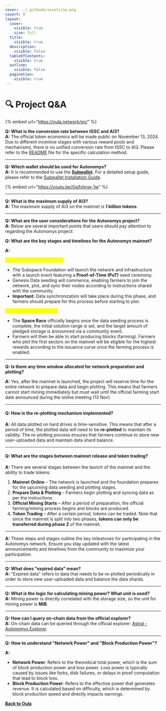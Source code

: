 ```yaml
---
cover: ../.gitbook/assets/aa.png
coverY: 0
layout:
  cover:
    visible: true
    size: full
  title:
    visible: true
  description:
    visible: false
  tableOfContents:
    visible: true
  outline:
    visible: false
  pagination:
    visible: true
---
```


# 🔍 Project Q\&A

{% embed url="https://oula.network/en/" %}

**Q: What is the conversion rate between tSSC and AI3?**\
**A:** The official token economics will be made public on November 13, 2024. Due to different incentive stages with various reward pools and mechanisms, there is no unified conversion rate from tSSC to AI3. Please refer to the [README](https://github.com/subspace/incentivized-testnets) file for the specific calculation method.

***

**Q: Which wallet should be used for Autonomys?**\
**A:** It is recommended to use the [**Subwallet**](https://www.subwallet.app/). For a detailed setup guide, please refer to the [Subwallet Installation Guide](https://docs.autonomys.xyz/wallets/subwallet/).

{% embed url="https://youtu.be/Gsjfxhnw-1w" %}

***

**Q: What is the maximum supply of AI3?**\
**A:** The maximum supply of AI3 on the mainnet is **1 billion tokens**.

***

**Q: What are the user considerations for the Autonomys project?**\
**A:** Below are several important points that users should pay attention to regarding the Autonomys project:

**Q: What are the key stages and timelines for the Autonomys mainnet?**

**A:**

<mark style="color:yellow;">**Phase 1: Launchpad (6 Nov)**</mark>

* The Subspace Foundation will launch the network and infrastructure with a launch event featuring a **Proof-of-Time (PoT)** seed ceremony.
* Genesis Data seeding will commence, enabling farmers to join the network, plot, and sync their nodes according to instructions shared with the community.
* **Important:** Data synchronization will take place during this phase, and farmers should prepare for this process before starting to plot.

<mark style="color:yellow;">**Phase 2: Lift-off (13 Nov)**</mark>

* The **Space Race** officially begins once the data seeding process is complete, the initial solution range is set, and the target amount of pledged storage is announced via a community event.
* Farmers will then be able to start producing blocks (farming). Farmers who plot the first sectors on the mainnet will be eligible for the highest rewards according to the issuance curve once the farming process is enabled.

***

**Q: Is there any time window allocated for network preparation and plotting?**

**A:** Yes, after the mainnet is launched, the project will reserve time for the entire network to prepare data and begin plotting. This means that farmers cannot start mining immediately but must wait until the official farming start date announced during the online meeting (13 Nov).

***

#### **Q: How is the re-plotting mechanism implemented?**

**A:** All data plotted on hard drives is time-sensitive. This means that after a period of time, the plotted data will need to be **re-plotted** to maintain its validity. The re-plotting process ensures that farmers continue to store new user-uploaded data and maintain data shard balance.

***

#### **Q: What are the stages between mainnet release and token trading?**

**A:** There are several stages between the launch of the mainnet and the ability to trade tokens:

1. **Mainnet Online** – The network is launched and the foundation prepares for the upcoming data seeding and plotting stages.
2. **Prepare Data & Plotting** – Farmers begin plotting and syncing data as per the instructions.
3. **Official Mining Starts** – After a period of preparation, the official farming/mining process begins and blocks are produced.
4. **Token Trading** – After a certain period, tokens can be traded. Note that since the mainnet is split into two phases, **tokens can only be transferred during phase 2** of the mainnet.

***

**A:** These steps and stages outline the key milestones for participating in the Autonomys network. Ensure you stay updated with the latest announcements and timelines from the community to maximize your participation.

***

**Q: What does "expired data" mean?**\
**A:** "Expired data" refers to data that needs to be re-plotted periodically in order to store new user-uploaded data and balance the data shards.

***

**Q: What is the logic for calculating mining power? What unit is used?**\
**A:** Mining power is directly correlated with the storage size, so the unit for mining power is **MiB**.

***

**Q: How can I query on-chain data from the official explorer?**\
**A:** On-chain data can be queried through the official explorer: [Astral - Autonomys Explorer](https://astral.autonomys.xyz/).

***

**Q:** **How to understand "Network Power" and "Block Production Power"?**

**A:**

* **Network Power**: Refers to the theoretical total power, which is the sum of block production power and loss power. Loss power is typically caused by issues like forks, disk failures, or delays in proof computation that lead to block loss.
* **Block Production Power**: Refers to the effective power that generates revenue. It is calculated based on difficulty, which is determined by block production speed and directly impacts earnings.





[**Back to Oula**](https://oula.network/en/login)
